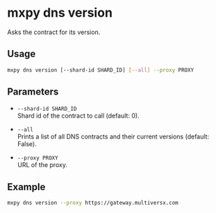 # mxpy dns version

Asks the contract for its version.

## Usage

```bash
mxpy dns version [--shard-id SHARD_ID] [--all] --proxy PROXY
```

## Parameters

- `--shard-id SHARD_ID`  
  Shard id of the contract to call (default: 0).

- `--all`  
  Prints a list of all DNS contracts and their current versions (default: False).

- `--proxy PROXY`  
  URL of the proxy.

## Example

```bash
mxpy dns version --proxy https://gateway.multiversx.com
